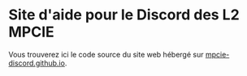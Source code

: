# Site d'aide pour le Discord des L2 MPCIE
Vous trouverez ici le code source du site web hébergé sur [mpcie-discord.github.io](https://mpcie-discord.github.io/).